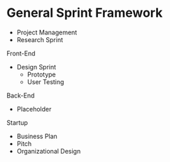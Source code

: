 # General Sprint Framework

* Project Management
* Research Sprint

Front-End
* Design Sprint
  * Prototype
   * User Testing

Back-End
* Placeholder

Startup
* Business Plan
* Pitch
* Organizational Design
